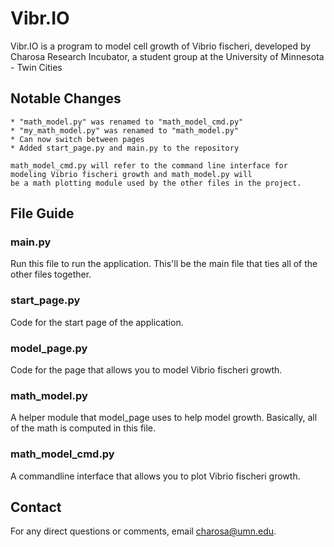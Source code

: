 # Vibr.IO
Vibr.IO is a program to model cell growth of Vibrio fischeri, developed by Charosa Research Incubator, a student group at the University of Minnesota - Twin Cities

## Notable Changes
    * "math_model.py" was renamed to "math_model_cmd.py"
    * "my_math_model.py" was renamed to "math_model.py"
    * Can now switch between pages
    * Added start_page.py and main.py to the repository
    
    math_model_cmd.py will refer to the command line interface for modeling Vibrio fischeri growth and math_model.py will
    be a math plotting module used by the other files in the project. 

## File Guide 
### main.py
Run this file to run the application. This'll be the main file that ties all of the other files together.

### start_page.py
Code for the start page of the application.

### model_page.py
Code for the page that allows you to model Vibrio fischeri growth.

### math_model.py
A helper module that model_page uses to help model growth. Basically, all of the math is computed in this file.

### math_model_cmd.py
A commandline interface that allows you to plot Vibrio fischeri growth.

## Contact
For any direct questions or comments, email charosa@umn.edu.

